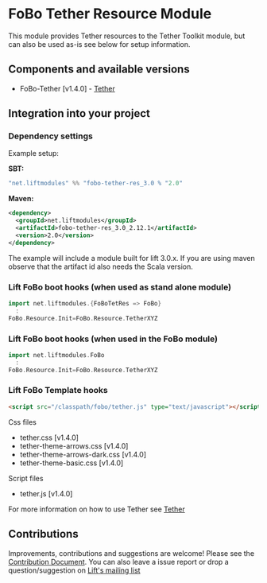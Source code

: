 # FoBo Tether Resource Module

This module provides Tether resources to the Tether Toolkit module, 
but can also be used as-is see below for setup information. 

## Components and available versions

- FoBo-Tether [v1.4.0] - [Tether](http://tether.io/) 

## Integration into your project 

### Dependency settings

Example setup:

**SBT:**
```scala
"net.liftmodules" %% "fobo-tether-res_3.0 % "2.0"
```
**Maven:**
```xml
<dependency>
  <groupId>net.liftmodules</groupId>
  <artifactId>fobo-tether-res_3.0_2.12.1</artifactId>
  <version>2.0</version>
</dependency>
```
The example will include a module built for lift 3.0.x. 
If you are using maven observe that the artifact id also needs the Scala version.

### Lift FoBo boot hooks (when used as stand alone module)
```scala
import net.liftmodules.{FoBoTetRes => FoBo}
  :
FoBo.Resource.Init=FoBo.Resource.TetherXYZ 
```
### Lift FoBo boot hooks (when used in the FoBo module)
```scala
import net.liftmodules.FoBo 
  :
FoBo.Resource.Init=FoBo.Resource.TetherXYZ 
```
### Lift FoBo Template hooks
```html
<script src="/classpath/fobo/tether.js" type="text/javascript"></script>
```
Css files

- tether.css [v1.4.0]
- tether-theme-arrows.css [v1.4.0]
- tether-theme-arrows-dark.css [v1.4.0]
- tether-theme-basic.css [v1.4.0]

Script files

- tether.js [v1.4.0]

For more information on how to use Tether see [Tether](http://tether.io/)

## Contributions

Improvements, contributions and suggestions are welcome! 
Please see the [Contribution Document](https://github.com/karma4u101/FoBo/blob/master/CONTRIBUTING.md). 
You can also leave a issue report or drop a question/suggestion on [Lift's mailing list](http://groups.google.com/group/liftweb/) 

